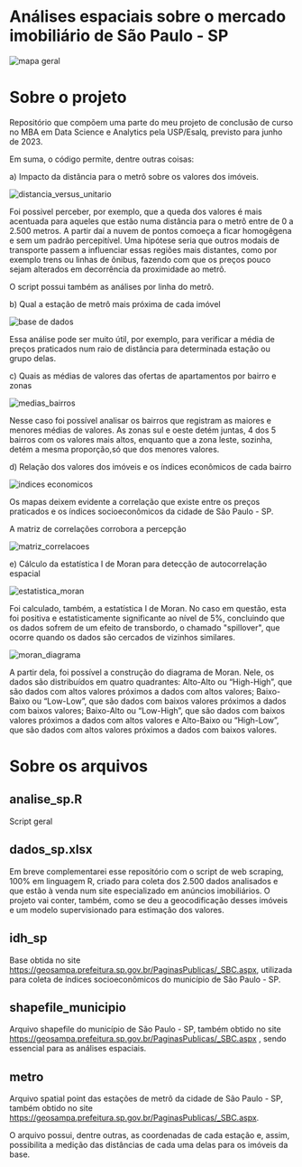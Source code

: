 # Análises espaciais sobre o mercado imobiliário de São Paulo - SP

![mapa geral](https://github.com/jlgrego/imoveis_sp/blob/main/assets/valores_unitarios.png)

# Sobre o projeto

Repositório que compõem uma parte do meu projeto de conclusão de curso no MBA em Data Science e Analytics pela USP/Esalq, previsto para junho de 2023. 

Em suma, o código permite, dentre outras coisas:

a) Impacto da distância para o metrô sobre os valores dos imóveis. 

![distancia_versus_unitario](https://github.com/jlgrego/imoveis_sp/blob/main/assets/dist_versus_unitario.png)

Foi possivel perceber, por exemplo, que a queda dos valores é mais acentuada para aqueles que estão numa distância para o metrô entre de 0 a 2.500 metros. A partir daí a nuvem de pontos comoeça a ficar homogêgena e sem um padrão percepitível. Uma hipótese seria que outros modais de transporte passem a influenciar essas regiões mais distantes, como por exemplo trens ou linhas de ônibus, fazendo com que os preços pouco sejam alterados em decorrência da proximidade ao metrô.

O script possui também as análises por linha do metrô.

b) Qual a estação de metrô mais próxima de cada imóvel

![base de dados]()

Essa análise pode ser muito útil, por exemplo, para verificar a média de preços praticados num raio de distância para determinada estação ou grupo delas. 

c) Quais as médias de valores das ofertas de apartamentos por bairro e zonas

![medias_bairros](https://github.com/jlgrego/imoveis_sp/blob/main/assets/medias_bairros.png)

Nesse caso foi possível analisar os bairros que registram as maiores e menores médias de valores. As zonas sul e oeste detém juntas, 4 dos 5 bairros com os valores mais altos, enquanto que a zona leste, sozinha, detém a mesma proporção,só que dos menores valores. 

d) Relação dos valores dos imóveis e os índices econômicos de cada bairro

![indices economicos](https://github.com/jlgrego/imoveis_sp/blob/main/assets/valor%20e%20indices.PNG)

Os mapas deixem evidente a correlação que existe entre os preços praticados e os índices socioeconômicos da cidade de São Paulo - SP.

A matriz de correlações corrobora a percepção

![matriz_correlacoes]()

e) Cálculo da estatística I de Moran para detecção de autocorrelação espacial

![estatistica_moran]()

Foi calculado, também, a estatística I de Moran. No caso em questão, esta foi positiva e estatisticamente significante ao nível de 5%, concluindo que os dados sofrem de um efeito de transbordo, o chamado "spillover", que ocorre quando os dados são cercados de vizinhos similares.

![moran_diagrama]()

A partir dela, foi possível a construção do diagrama de Moran. Nele, os dados são distribuídos em quatro quadrantes: Alto-Alto ou “High-High”, que são dados com altos valores próximos a dados com altos valores; Baixo-Baixo ou “Low-Low”, que são dados com baixos valores próximos a dados com baixos valores; Baixo-Alto ou “Low-High”, que são dados com baixos valores próximos a dados com altos valores e Alto-Baixo ou “High-Low”, que são dados com altos valores próximos a dados com baixos valores. 

# Sobre os arquivos

## analise_sp.R

Script geral

## dados_sp.xlsx

Em breve complementarei esse repositório com o script de web scraping, 100% em linguagem R, criado para coleta dos 2.500 dados analisados e que estão à venda num site especializado em anúncios imobiliários. O projeto vai conter, também, como se deu a geocodificação desses imóveis e um modelo supervisionado para estimação dos valores.  

## idh_sp

Base obtida no site https://geosampa.prefeitura.sp.gov.br/PaginasPublicas/_SBC.aspx, utilizada para coleta de índices socioeconômicos do município de São Paulo - SP. 

## shapefile_municipio

Arquivo shapefile do município de São Paulo - SP, também obtido no site https://geosampa.prefeitura.sp.gov.br/PaginasPublicas/_SBC.aspx
, sendo essencial para as análises espaciais.

## metro

Arquivo spatial point das estações de metrô da cidade de São Paulo - SP, também obtido no site https://geosampa.prefeitura.sp.gov.br/PaginasPublicas/_SBC.aspx. 

O arquivo possui, dentre outras, as coordenadas de cada estação e, assim, possibilita a medição das distâncias de cada uma delas para os imóveis da base. 



